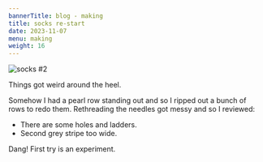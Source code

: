```yaml
---
bannerTitle: blog - making
title: socks re-start
date: 2023-11-07
menu: making
weight: 16
---
```


![socks #2](/images/stuff/socks-2.jpg)

Things got weird around the heel. 

Somehow I had a pearl row standing out and so I ripped out a bunch of rows to
redo them. Rethreading the needles got messy and so I reviewed:

- There are some holes and ladders. 
- Second grey stripe too wide.

Dang! First try is an experiment.

